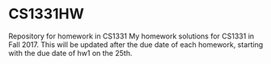 # CS1331HW
Repository for homework in CS1331
My homework solutions for CS1331 in Fall 2017.  This will be updated after the due date of each homework, starting with the due date of hw1 on the 25th.
